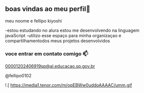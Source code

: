 ## boas vindas ao meu perfil💙

meu noome e fellipo kiyoshi

-estou estudando no alura
estou me desenvolvendo na linguagem javaScript
-utilizo esse espaço para minha organizaçao e compartilhamentodos meus projetos desenvolvidos

### voce entrar em contato comigo 📫

00001202406919sp@al.educacao.sp.gov.br

@fellipo0102

!.[
https://media1.tenor.com/m/opEBWw0uddoAAAAC/umm.gif
